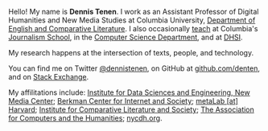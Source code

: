 Hello! My name is <b>Dennis Tenen</b>. I work as an Assistant Professor of
Digital Humanities and New Media Studies at Columbia University, <a
href="http://english.columbia.edu/people/profile/453">Department of English and
Comparative Literature</a>. I also occasionally <a
href="https://github.com/ledeprogram/courses">teach</a> at Columbia's <a
href="http://www.journalism.columbia.edu/page/1058-the-lede-program-an-introduction-to-data-practices/906">Journalism
School</a>, in the <a href="https://github.com/denten-courses/computing-context">Computer Science
Department</a>, and at
<a href="http://www.dhsi.org/courses.php">DHSI</a>.

<p></p>
<p>My research happens at the intersection of texts, people, and technology.</p>

<p>You can find me on Twitter <a href="https://twitter.com/dennistenen">@dennistenen</a>, on GitHub at <a href="https://github.com/denten">github.com/denten</a>, and on <a href="http://stackexchange.com/users/2026874/denten?tab=accounts">Stack Exchange</a>.</p>

<p>My affilitations include:
<a href="http://idse.columbia.edu/">Institute for Data Sciences and
Engineering, New Media Center</a>; 
<a href="http://cyber.law.harvard.edu/">Berkman Center for Internet and Society</a>; 
<a href="http://metalab.harvard.edu/">metaLab [at] Harvard</a>; 
<a href="http://icls.columbia.edu/">Institute for Comparative Literature and
Society</a>; 
<a href="http://ach.org/">The Association for Computers and the Humanities</a>; 
<a href="http://nycdh.org/">nycdh.org</a>.

